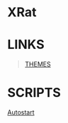 # XRat

# LINKS
> [THEMES](<https://github.com/UndefinedClear/XRat-themes/tree/main>)
# SCRIPTS
[Autostart](<https://github.com/UndefinedClear/XRat/blob/main/autostart.txt>)
